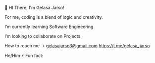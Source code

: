 👋 HI There, I'm Gelasa Jarso!

For me, coding is a blend of logic and creativity.

I’m currently learning Software Engineering.

I’m looking to collaborate on Projects.

How to reach me -> gelasajarso3@gmail.com 
https://t.me/gelasa_jarso  

He/Him
⚡ Fun fact:

<!---
gelasajarso/gelasajarso is a ✨ special ✨ repository because its `README.md` (this file) appears on your GitHub profile.
You can click the Preview link to take a look at your changes.
--->
